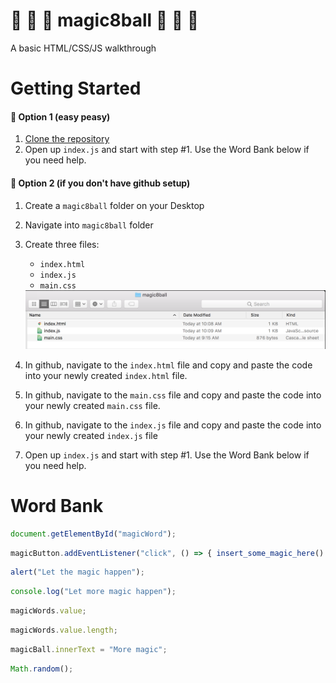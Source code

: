 # :8ball: :rabbit: :tophat: magic8ball :tophat: :rabbit: :8ball:
A basic HTML/CSS/JS walkthrough

# Getting Started
#### :rabbit: Option 1 (easy peasy)
1. [Clone the repository](https://help.github.com/articles/cloning-a-repository/)
2. Open up `index.js` and start with step #1. Use the Word Bank below if you need help.

#### :rabbit: Option 2 (if you don't have github setup)
1. Create a `magic8ball` folder on your Desktop
2. Navigate into `magic8ball` folder
3. Create three files:
    * `index.html`
    * `index.js`
    * `main.css`

    <img src="./assets/setup_option2.png">
4. In github, navigate to the `index.html` file and copy and paste the code into your newly created `index.html` file.
5. In github, navigate to the `main.css` file and copy and paste the code into your newly created `main.css` file.
6. In github, navigate to the `index.js` file and copy and paste the code into your newly created `index.js` file
7. Open up `index.js` and start with step #1. Use the Word Bank below if you need help.

# Word Bank
```javascript
document.getElementById("magicWord");
```
```javascript
magicButton.addEventListener("click", () => { insert_some_magic_here() });
```
```javascript
alert("Let the magic happen");
```
```javascript
console.log("Let more magic happen");
```
```javascript
magicWords.value;
```
```javascript
magicWords.value.length;
```
```javascript
magicBall.innerText = "More magic";
```
```javascript
Math.random();
```
